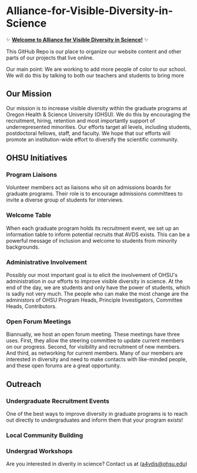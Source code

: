# Alliance-for-Visible-Diversity-in-Science

:sparkles: [**Welcome to Alliance for Visible Diversity in Science!**](http://a4vdis.weebly.com) :sparkles:

This GitHub Repo is our place to organize our website content and other parts of our projects that live online.

Our main point: We are working to add more people of color to our school. We will do this by talking to both our teachers and students to bring more 

## Our Mission
Our mission is to increase visible diversity within the graduate programs at Oregon Health & Science University (OHSU). We do this by encouraging the recruitment, hiring, retention and most importantly support of underrepresented minorities. Our efforts target all levels, including students, postdoctoral fellows, staff, and faculty. We hope that our efforts will promote an institution-wide effort to diversify the scientific community.

## OHSU Initiatives

### Program Liaisons

Volunteer members act as liaisons who sit on admissions boards for graduate programs. Their role is to encourage admissions committees to invite a diverse group of students for interviews.

### Welcome Table

When each graduate program holds its recruitment event, we set up an information table to inform potential recruits that AVDS exists. This can be a powerful message of inclusion and welcome to students from minority backgrounds.

### Administrative Involvement

Possibly our most important goal is to elicit the involvement of OHSU's administration in our efforts to improve visible diversity in science. At the end of the day, we are students and only have the power of students, which is sadly not very much. The people who can make the most change are the administors of OHSU Program Heads, Principle Investigators, Committee Heads, Contributors.

### Open Forum Meetings

Biannually, we host an open forum meeting. These meetings have three uses. First, they allow the steering committee to update current members on our progress. Second, for visibility and recruitment of new members. And third, as networking for current members. Many of our members are interested in diversity and need to make contacts with like-minded people, and these open forums are a great opportunity.

## Outreach

### Undergraduate Recruitment Events

One of the best ways to improve diversity in graduate programs is to reach out directly to undergraduates and inform them that your program exists!

### Local Community Building

### Undergrad Workshops

Are you interested in diverity in science? Contact us at (a4vdis@ohsu.edu)
